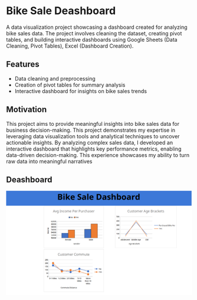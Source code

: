 # Bike Sale Deashboard

A data visualization project showcasing a dashboard created for analyzing bike sales data. The project involves cleaning the dataset, creating pivot tables, and building interactive dashboards using Google Sheets (Data Cleaning, Pivot Tables), Excel (Dashboard Creation).

## Features
- Data cleaning and preprocessing
- Creation of pivot tables for summary analysis
- Interactive dashboard for insights on bike sales trends

## Motivation
This project aims to provide meaningful insights into bike sales data for business decision-making. This project demonstrates my expertise in leveraging data visualization tools and analytical techniques to uncover actionable insights. By analyzing complex sales data, I developed an interactive dashboard that highlights key performance metrics, enabling data-driven decision-making. This experience showcases my ability to turn raw data into meaningful narratives

## Deashboard
![image alt](https://github.com/zerokanake/Bike-Sale-Dashboard/blob/ff78e3866f3ef12b1819cfc3ca4deee883426178/deashboard.png)
